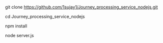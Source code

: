git clone https://github.com/1sujay1/Journey_processing_service_nodejs.git

cd Journey_processing_service_nodejs

npm install 

node server.js


